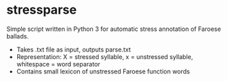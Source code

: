 # stressparse
Simple script written in Python 3 for automatic stress annotation of Faroese ballads.

* Takes .txt file as input, outputs parse.txt
* Representation: X = stressed syllable, x = unstressed syllable, whitespace = word separator
* Contains small lexicon of unstressed Faroese function words
